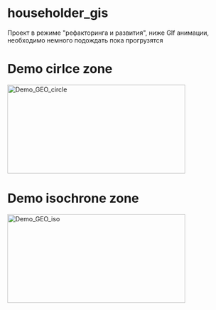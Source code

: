 # householder_gis
Проект в режиме "рефакторинга и развития",
ниже GIf анимации, необходимо немного подождать пока прогрузятся
# Demo cirlce zone
<img src="./data/Demo_GEO.gif" alt="Demo_GEO_circle" width="400" height="200">

# Demo isochrone zone
<img src="./data/Demo_GEO_IsoHrone.gif" alt="Demo_GEO_iso" width="400" height="200"> 
